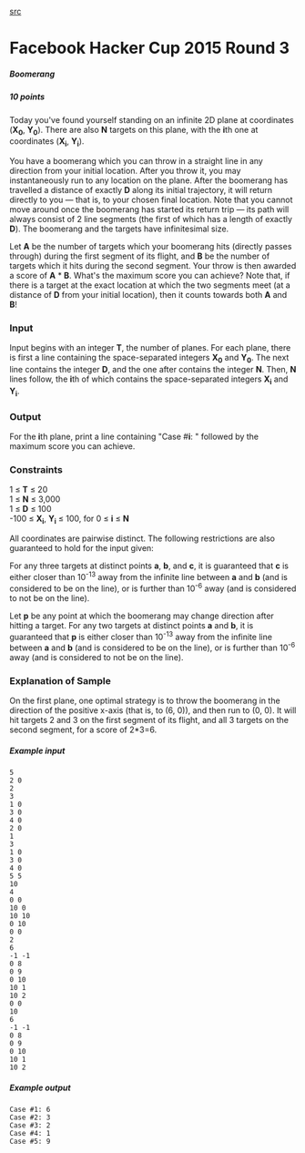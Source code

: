 [src](https://www.facebook.com/hackercup/problems.php?pid=642233395880928&round=890884524269795)

# Facebook Hacker Cup 2015 Round 3

##### Boomerang

##### 10 points 

Today you've found yourself standing on an infinite 2D plane at coordinates
(**X<sub>0</sub>**, **Y<sub>0</sub>**). There are also **N** targets on this
plane, with the **i**th one at coordinates (**X<sub>i</sub>**,
**Y<sub>i</sub>**).

You have a boomerang which you can throw in a straight line in any direction
from your initial location. After you throw it, you may instantaneously run to
any location on the plane. After the boomerang has travelled a distance of
exactly **D** along its initial trajectory, it will return directly to you —
that is, to your chosen final location. Note that you cannot move around once
the boomerang has started its return trip — its path will always consist of 2
line segments (the first of which has a length of exactly **D**). The
boomerang and the targets have infinitesimal size.

Let **A** be the number of targets which your boomerang hits (directly passes
through) during the first segment of its flight, and **B** be the number of
targets which it hits during the second segment. Your throw is then awarded a
score of **A** * **B**. What's the maximum score you can achieve? Note that,
if there is a target at the exact location at which the two segments meet (at
a distance of **D** from your initial location), then it counts towards both
**A** and **B**!

### Input

Input begins with an integer **T**, the number of planes. For each plane,
there is first a line containing the space-separated integers
**X<sub>0</sub>** and **Y<sub>0</sub>**. The next line contains the integer
**D**, and the one after contains the integer **N**. Then, **N** lines follow,
the **i**th of which contains the space-separated integers **X<sub>i</sub>**
and **Y<sub>i</sub>**.

### Output

For the **i**th plane, print a line containing "Case #**i**: " followed by the
maximum score you can achieve.

### Constraints

1 ≤ **T** ≤ 20  
1 ≤ **N** ≤ 3,000  
1 ≤ **D** ≤ 100  
-100 ≤ **X<sub>i</sub>**, **Y<sub>i</sub>** ≤ 100, for 0 ≤ **i** ≤ **N**   

All coordinates are pairwise distinct. The following restrictions are also
guaranteed to hold for the input given:

For any three targets at distinct points **a**, **b**, and **c**, it is
guaranteed that **c** is either closer than 10<sup>-13</sup> away from the
infinite line between **a** and **b** (and is considered to be on the line),
or is further than 10<sup>-6</sup> away (and is considered to not be on the
line).

Let **p** be any point at which the boomerang may change direction after
hitting a target. For any two targets at distinct points **a** and **b**, it
is guaranteed that **p** is either closer than 10<sup>-13</sup> away from the
infinite line between **a** and **b** (and is considered to be on the line),
or is further than 10<sup>-6</sup> away (and is considered to not be on the
line).

### Explanation of Sample

On the first plane, one optimal strategy is to throw the boomerang in the
direction of the positive x-axis (that is, to (6, 0)), and then run to (0, 0).
It will hit targets 2 and 3 on the first segment of its flight, and all 3
targets on the second segment, for a score of 2*3=6.

##### Example input

```
5
2 0
2
3
1 0
3 0
4 0
2 0
1
3
1 0
3 0
4 0
5 5
10
4
0 0
10 0
10 10
0 10
0 0
2
6
-1 -1
0 8
0 9
0 10
10 1
10 2
0 0
10
6
-1 -1
0 8
0 9
0 10
10 1
10 2

```

##### Example output

```
Case #1: 6
Case #2: 3
Case #3: 2
Case #4: 1
Case #5: 9

```
